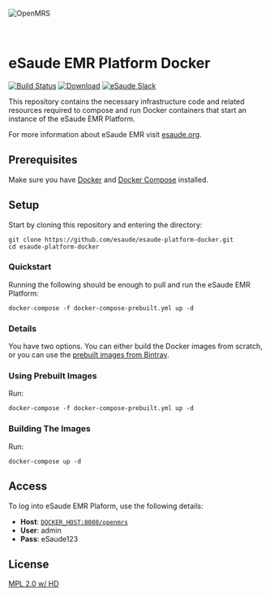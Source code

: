 <br/><br/><br/>
<img src="https://s3-eu-west-1.amazonaws.com/esaude/images/esaude-site-header.png" alt="OpenMRS"/>
<br/><br/><br/>

# eSaude EMR Platform Docker

[![Build Status](https://travis-ci.org/esaude/esaude-platform-docker.svg?branch=master)](https://travis-ci.org/esaude/esaude-platform-docker)
[![Download](https://api.bintray.com/packages/esaude/apps/esaude-app-platform/images/download.svg)](https://bintray.com/esaude/apps/esaude-app-platform/_latestVersion)
[![eSaude Slack](https://slack.esaude.org/badge.svg)](https://slack.esaude.org)

This repository contains the necessary infrastructure code and related resources
required to compose and run Docker containers that start an instance
of the eSaude EMR Platform.

For more information about eSaude EMR visit [esaude.org](http://www.esaude.org/).

## Prerequisites

Make sure you have [Docker](https://docs.docker.com/) and [Docker Compose](https://docs.docker.com/compose/install/) installed.

## Setup

Start by cloning this repository and entering the directory:

````
git clone https://github.com/esaude/esaude-platform-docker.git
cd esaude-platform-docker
````

### Quickstart

Running the following should be enough to pull and run the eSaude EMR Platform:

```
docker-compose -f docker-compose-prebuilt.yml up -d
```

### Details

You have two options. You can either build the Docker images from scratch,
or you can use the [prebuilt images from Bintray](https://bintray.com/esaude/platform-docker).

### Using Prebuilt Images

Run:

```
docker-compose -f docker-compose-prebuilt.yml up -d
```

### Building The Images

Run:

```
docker-compose up -d
```

## Access

To log into eSaude EMR Plaform, use the following details:

* **Host**: [`DOCKER_HOST:8080/openmrs`](http://localhost:8080/openmrs)
* **User**: admin
* **Pass**: eSaude123

## License

[MPL 2.0 w/ HD](http://openmrs.org/license/)

